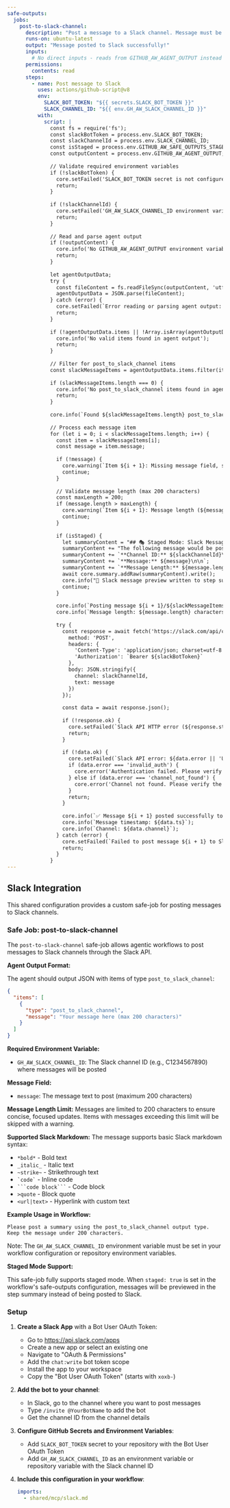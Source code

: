```yaml
---
safe-outputs:
  jobs:
    post-to-slack-channel:
      description: "Post a message to a Slack channel. Message must be 200 characters or less. Supports basic Slack markdown: *bold*, _italic_, ~strike~, `code`, ```code block```, >quote, and links <url|text>. Requires GH_AW_SLACK_CHANNEL_ID environment variable to be set."
      runs-on: ubuntu-latest
      output: "Message posted to Slack successfully!"
      inputs:
        # No direct inputs - reads from GITHUB_AW_AGENT_OUTPUT instead
      permissions:
        contents: read
      steps:
        - name: Post message to Slack
          uses: actions/github-script@v8
          env:
            SLACK_BOT_TOKEN: "${{ secrets.SLACK_BOT_TOKEN }}"
            SLACK_CHANNEL_ID: "${{ env.GH_AW_SLACK_CHANNEL_ID }}"
          with:
            script: |
              const fs = require('fs');
              const slackBotToken = process.env.SLACK_BOT_TOKEN;
              const slackChannelId = process.env.SLACK_CHANNEL_ID;
              const isStaged = process.env.GITHUB_AW_SAFE_OUTPUTS_STAGED === 'true';
              const outputContent = process.env.GITHUB_AW_AGENT_OUTPUT;
              
              // Validate required environment variables
              if (!slackBotToken) {
                core.setFailed('SLACK_BOT_TOKEN secret is not configured. Please add it to your repository secrets.');
                return;
              }
              
              if (!slackChannelId) {
                core.setFailed('GH_AW_SLACK_CHANNEL_ID environment variable is required');
                return;
              }
              
              // Read and parse agent output
              if (!outputContent) {
                core.info('No GITHUB_AW_AGENT_OUTPUT environment variable found');
                return;
              }
              
              let agentOutputData;
              try {
                const fileContent = fs.readFileSync(outputContent, 'utf8');
                agentOutputData = JSON.parse(fileContent);
              } catch (error) {
                core.setFailed(`Error reading or parsing agent output: ${error instanceof Error ? error.message : String(error)}`);
                return;
              }
              
              if (!agentOutputData.items || !Array.isArray(agentOutputData.items)) {
                core.info('No valid items found in agent output');
                return;
              }
              
              // Filter for post_to_slack_channel items
              const slackMessageItems = agentOutputData.items.filter(item => item.type === 'post_to_slack_channel');
              
              if (slackMessageItems.length === 0) {
                core.info('No post_to_slack_channel items found in agent output');
                return;
              }
              
              core.info(`Found ${slackMessageItems.length} post_to_slack_channel item(s)`);
              
              // Process each message item
              for (let i = 0; i < slackMessageItems.length; i++) {
                const item = slackMessageItems[i];
                const message = item.message;
                
                if (!message) {
                  core.warning(`Item ${i + 1}: Missing message field, skipping`);
                  continue;
                }
                
                // Validate message length (max 200 characters)
                const maxLength = 200;
                if (message.length > maxLength) {
                  core.warning(`Item ${i + 1}: Message length (${message.length} characters) exceeds maximum allowed length of ${maxLength} characters, skipping`);
                  continue;
                }
                
                if (isStaged) {
                  let summaryContent = "## 🎭 Staged Mode: Slack Message Preview\n\n";
                  summaryContent += "The following message would be posted to Slack if staged mode was disabled:\n\n";
                  summaryContent += `**Channel ID:** ${slackChannelId}\n\n`;
                  summaryContent += `**Message:** ${message}\n\n`;
                  summaryContent += `**Message Length:** ${message.length} characters\n\n`;
                  await core.summary.addRaw(summaryContent).write();
                  core.info("📝 Slack message preview written to step summary");
                  continue;
                }
                
                core.info(`Posting message ${i + 1}/${slackMessageItems.length} to Slack channel: ${slackChannelId}`);
                core.info(`Message length: ${message.length} characters`);
                
                try {
                  const response = await fetch('https://slack.com/api/chat.postMessage', {
                    method: 'POST',
                    headers: {
                      'Content-Type': 'application/json; charset=utf-8',
                      'Authorization': `Bearer ${slackBotToken}`
                    },
                    body: JSON.stringify({
                      channel: slackChannelId,
                      text: message
                    })
                  });
                  
                  const data = await response.json();
                  
                  if (!response.ok) {
                    core.setFailed(`Slack API HTTP error (${response.status}): ${response.statusText}`);
                    return;
                  }
                  
                  if (!data.ok) {
                    core.setFailed(`Slack API error: ${data.error || 'Unknown error'}`);
                    if (data.error === 'invalid_auth') {
                      core.error('Authentication failed. Please verify your SLACK_BOT_TOKEN is correct.');
                    } else if (data.error === 'channel_not_found') {
                      core.error('Channel not found. Please verify the GH_AW_SLACK_CHANNEL_ID environment variable is correct and the bot has access to it.');
                    }
                    return;
                  }
                  
                  core.info(`✅ Message ${i + 1} posted successfully to Slack`);
                  core.info(`Message timestamp: ${data.ts}`);
                  core.info(`Channel: ${data.channel}`);
                } catch (error) {
                  core.setFailed(`Failed to post message ${i + 1} to Slack: ${error instanceof Error ? error.message : String(error)}`);
                  return;
                }
              }
---
```


## Slack Integration

This shared configuration provides a custom safe-job for posting messages to Slack channels.

### Safe Job: post-to-slack-channel

The `post-to-slack-channel` safe-job allows agentic workflows to post messages to Slack channels through the Slack API.

**Agent Output Format:**

The agent should output JSON with items of type `post_to_slack_channel`:

```json
{
  "items": [
    {
      "type": "post_to_slack_channel",
      "message": "Your message here (max 200 characters)"
    }
  ]
}
```

**Required Environment Variable:**
- `GH_AW_SLACK_CHANNEL_ID`: The Slack channel ID (e.g., C1234567890) where messages will be posted

**Message Field:**
- `message`: The message text to post (maximum 200 characters)

**Message Length Limit:**
Messages are limited to 200 characters to ensure concise, focused updates. Items with messages exceeding this limit will be skipped with a warning.

**Supported Slack Markdown:**
The message supports basic Slack markdown syntax:
- `*bold*` - Bold text
- `_italic_` - Italic text
- `~strike~` - Strikethrough text
- `` `code` `` - Inline code
- ` ```code block``` ` - Code block
- `>quote` - Block quote
- `<url|text>` - Hyperlink with custom text

**Example Usage in Workflow:**

```
Please post a summary using the post_to_slack_channel output type.
Keep the message under 200 characters.
```

Note: The `GH_AW_SLACK_CHANNEL_ID` environment variable must be set in your workflow configuration or repository environment variables.

**Staged Mode Support:**

This safe-job fully supports staged mode. When `staged: true` is set in the workflow's safe-outputs configuration, messages will be previewed in the step summary instead of being posted to Slack.

### Setup

1. **Create a Slack App** with a Bot User OAuth Token:
   - Go to https://api.slack.com/apps
   - Create a new app or select an existing one
   - Navigate to "OAuth & Permissions"
   - Add the `chat:write` bot token scope
   - Install the app to your workspace
   - Copy the "Bot User OAuth Token" (starts with `xoxb-`)

2. **Add the bot to your channel**:
   - In Slack, go to the channel where you want to post messages
   - Type `/invite @YourBotName` to add the bot
   - Get the channel ID from the channel details

3. **Configure GitHub Secrets and Environment Variables**:
   - Add `SLACK_BOT_TOKEN` secret to your repository with the Bot User OAuth Token
   - Add `GH_AW_SLACK_CHANNEL_ID` as an environment variable or repository variable with the Slack channel ID

4. **Include this configuration in your workflow**:
   ```yaml
   imports:
     - shared/mcp/slack.md
   ```
